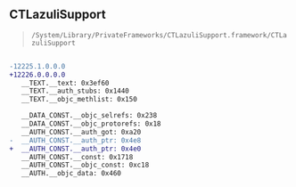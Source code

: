 ## CTLazuliSupport

> `/System/Library/PrivateFrameworks/CTLazuliSupport.framework/CTLazuliSupport`

```diff

-12225.1.0.0.0
+12226.0.0.0.0
   __TEXT.__text: 0x3ef60
   __TEXT.__auth_stubs: 0x1440
   __TEXT.__objc_methlist: 0x150

   __DATA_CONST.__objc_selrefs: 0x238
   __DATA_CONST.__objc_protorefs: 0x18
   __AUTH_CONST.__auth_got: 0xa20
-  __AUTH_CONST.__auth_ptr: 0x4e8
+  __AUTH_CONST.__auth_ptr: 0x4e0
   __AUTH_CONST.__const: 0x1718
   __AUTH_CONST.__objc_const: 0xc18
   __AUTH.__objc_data: 0x460

```
